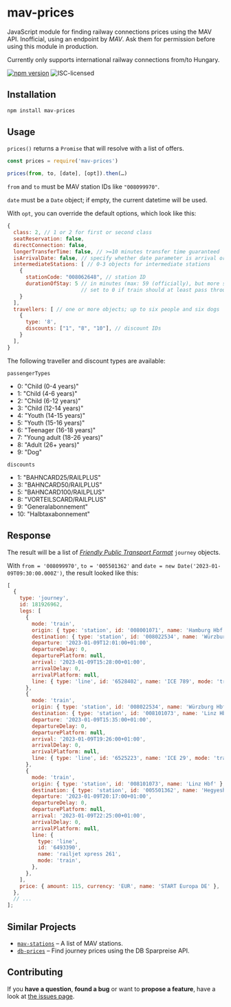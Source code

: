 # mav-prices

JavaScript module for finding railway connections prices using the MAV API. Inofficial, using an endpoint by _MAV_. Ask them for permission before using this module in production.

Currently only supports international railway connections from/to Hungary.

[![npm version](https://img.shields.io/npm/v/mav-prices.svg)](https://www.npmjs.com/package/mav-prices)
![ISC-licensed](https://img.shields.io/github/license/martinlangbecker/mav-prices.svg)

## Installation

```bash
npm install mav-prices
```

## Usage

`prices()` returns a `Promise` that will resolve with a list of offers.

```javascript
const prices = require('mav-prices')

prices(from, to, [date], [opt]).then(…)
```

`from` and `to` must be MAV station IDs like `"008099970"`.

`date` must be a `Date` object; if empty, the current datetime will be used.

With `opt`, you can override the default options, which look like this:

```js
{
  class: 2, // 1 or 2 for first or second class
  seatReservation: false,
  directConnection: false,
  longerTransferTime: false, // >=10 minutes transfer time guaranteed
  isArrivalDate: false, // specify whether date parameter is arrival or departure date (default: departure)
  intermediateStations: [ // 0-3 objects for intermediate stations
    {
      stationCode: "008062648", // station ID
      durationOfStay: 5 // in minutes (max: 59 (officially), but more seems to work as well);
                        // set to 0 if train should at least pass through station
    }
  ],
  travellers: [ // one or more objects; up to six people and six dogs
    {
      type: '8',
      discounts: ["1", "8", "10"], // discount IDs
    }
  ],
}
```

The following traveller and discount types are available:

`passengerTypes`

- 0: "Child (0-4 years)"
- 1: "Child (4-6 years)"
- 2: "Child (6-12 years)"
- 3: "Child (12-14 years)"
- 4: "Youth (14-15 years)"
- 5: "Youth (15-16 years)"
- 6: "Teenager (16-18 years)"
- 7: "Young adult (18-26 years)"
- 8: "Adult (26+ years)"
- 9: "Dog"

`discounts`

- 1: "BAHNCARD25/RAILPLUS"
- 3: "BAHNCARD50/RAILPLUS"
- 5: "BAHNCARD100/RAILPLUS"
- 8: "VORTEILSCARD/RAILPLUS"
- 9: "Generalabonnement"
- 10: "Halbtaxabonnement"

## Response

The result will be a list of [_Friendly Public Transport Format_](https://github.com/public-transport/friendly-public-transport-format) `journey` objects.

With `from = '008099970'`, `to = '005501362'` and `date = new Date('2023-01-09T09:30:00.000Z')`, the result looked like this:

```js
[
  {
    type: 'journey',
    id: 181926962,
    legs: [
      {
        mode: 'train',
        origin: { type: 'station', id: '008001071', name: 'Hamburg Hbf' },
        destination: { type: 'station', id: '008022534', name: 'Würzburg Hbf' },
        departure: '2023-01-09T12:01:00+01:00',
        departureDelay: 0,
        departurePlatform: null,
        arrival: '2023-01-09T15:28:00+01:00',
        arrivalDelay: 0,
        arrivalPlatform: null,
        line: { type: 'line', id: '6528402', name: 'ICE 789', mode: 'train' },
      },
      {
        mode: 'train',
        origin: { type: 'station', id: '008022534', name: 'Würzburg Hbf' },
        destination: { type: 'station', id: '008101073', name: 'Linz Hbf' },
        departure: '2023-01-09T15:35:00+01:00',
        departureDelay: 0,
        departurePlatform: null,
        arrival: '2023-01-09T19:26:00+01:00',
        arrivalDelay: 0,
        arrivalPlatform: null,
        line: { type: 'line', id: '6525223', name: 'ICE 29', mode: 'train' },
      },
      {
        mode: 'train',
        origin: { type: 'station', id: '008101073', name: 'Linz Hbf' },
        destination: { type: 'station', id: '005501362', name: 'Hegyeshalom' },
        departure: '2023-01-09T20:17:00+01:00',
        departureDelay: 0,
        departurePlatform: null,
        arrival: '2023-01-09T22:25:00+01:00',
        arrivalDelay: 0,
        arrivalPlatform: null,
        line: {
          type: 'line',
          id: '6493390',
          name: 'railjet xpress 261',
          mode: 'train',
        },
      },
    ],
    price: { amount: 115, currency: 'EUR', name: 'START Europa DE' },
  },
  // ...
];
```

## Similar Projects

- [`mav-stations`](https://github.com/martinlangbecker/mav-stations#mav-stations) – A list of MAV stations.
- [`db-prices`](https://github.com/juliuste/db-prices#db-prices) – Find journey prices using the DB Sparpreise API.

## Contributing

If you **have a question**, **found a bug** or want to **propose a feature**, have a look at [the issues page](https://github.com/martinlangbecker/mav-prices/issues).
